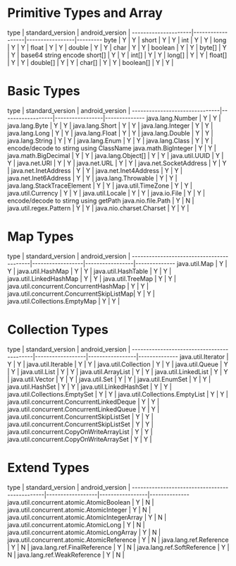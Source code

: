 # Primitive Types and Array
type                 | standard_version | android_version | 
---------------------|------------------|-----------------|---------
byte                 | Y                | Y               |
short                | Y                | Y               |
int                  | Y                | Y               |
long                 | Y                | Y               |
float                | Y                | Y               |
double               | Y                | Y               |
char                 | Y                | Y               |
boolean              | Y                | Y               |
byte[]               | Y                | Y               | base64 string encode
short[]              | Y                | Y               |
int[]                | Y                | Y               |
long[]               | Y                | Y               |
float[]              | Y                | Y               |
double[]             | Y                | Y               |
char[]               | Y                | Y               |
boolean[]            | Y                | Y               |

# Basic Types
type                           | standard_version | android_version |
-------------------------------|------------------|-----------------|--------------
java.lang.Number               | Y                | Y               |
java.lang.Byte                 | Y                | Y               |
java.lang.Short                | Y                | Y               |
java.lang.Integer              | Y                | Y               |
java.lang.Long                 | Y                | Y               |
java.lang.Float                | Y                | Y               |
java.lang.Double               | Y                | Y               |
java.lang.String               | Y                | Y               |
java.lang.Enum                 | Y                | Y               | 
java.lang.Class                | Y                | Y               | encode/decode to stirng using ClassName
java.math.BigInteger           | Y                | Y               |
java.math.BigDecimal           | Y                | Y               |
java.lang.Object[]             | Y                | Y               |
java.util.UUID                 | Y                | Y               |
java.net.URI                   | Y                | Y               |
java.net.URL                   | Y                | Y               |
java.net.SocketAddress         | Y                | Y               |
java.net.InetAddress           | Y                | Y               |
java.net.Inet4Address          | Y                | Y               |
java.net.Inet6Address          | Y                | Y               |
java.lang.Throwable            | Y                | Y               |
java.lang.StackTraceElement    | Y                | Y               |
java.util.TimeZone             | Y                | Y               |
java.util.Currency             | Y                | Y               |
java.util.Locale               | Y                | Y               |
java.io.File                   | Y                | Y               | encode/decode to stirng using getPath
java.nio.file.Path             | Y                | N               |
java.util.regex.Pattern        | Y                | Y               |
java.nio.charset.Charset       | Y                | Y               |

# Map Types
type                                      | standard_version | android_version |
------------------------------------------|------------------|-----------------|--------------
java.util.Map                             | Y                | Y               |
java.util.HashMap                         | Y                | Y               |
java.util.HashTable                       | Y                | Y               |
java.util.LinkedHashMap                   | Y                | Y               |
java.util.TreeMap                         | Y                | Y               |
java.util.concurrent.ConcurrentHashMap    | Y                | Y               |
java.util.concurrent.ConcurrentSkipListMap| Y                | Y               |
java.util.Collections.EmptyMap            | Y                | Y               |

# Collection Types
type                                       | standard_version | android_version |
-------------------------------------------|------------------|-----------------|--------------
java.util.Iterator                         | Y                | Y               |
java.util.Iterable                         | Y                | Y               |
java.util.Collection                       | Y                | Y               |
java.util.Queue                            | Y                | Y               |
java.util.List                             | Y                | Y               |
java.util.ArrayList                        | Y                | Y               |
java.util.LinkedList                       | Y                | Y               |
java.util.Vector                           | Y                | Y               |
java.util.Set                              | Y                | Y               |
java.util.EnumSet                          | Y                | Y               |
java.util.HashSet                          | Y                | Y               |
java.util.LinkedHashSet                    | Y                | Y               |
java.util.Collections.EmptySet             | Y                | Y               |
java.util.Collections.EmptyList            | Y                | Y               |
java.util.concurrent.ConcurrentLinkedDeque | Y                | Y               |
java.util.concurrent.ConcurrentLinkedQueue | Y                | Y               |
java.util.concurrent.ConcurrentSkipListSet | Y                | Y               |
java.util.concurrent.ConcurrentSkipListSet | Y                | Y               |
java.util.concurrent.CopyOnWriteArrayList  | Y                | Y               |
java.util.concurrent.CopyOnWriteArraySet   | Y                | Y               |

# Extend Types
type                                           | standard_version | android_version |
-----------------------------------------------|------------------|-----------------|--------------
java.util.concurrent.atomic.AtomicBoolean      | Y                | N               | 
java.util.concurrent.atomic.AtomicInteger      | Y                | N               | 
java.util.concurrent.atomic.AtomicIntegerArray | Y                | N               | 
java.util.concurrent.atomic.AtomicLong         | Y                | N               | 
java.util.concurrent.atomic.AtomicLongArray    | Y                | N               | 
java.util.concurrent.atomic.AtomicReference    | Y                | N               | 
java.lang.ref.Reference                        | Y                | N               | 
java.lang.ref.FinalReference                   | Y                | N               | 
java.lang.ref.SoftReference                    | Y                | N               | 
java.lang.ref.WeakReference                    | Y                | N               | 